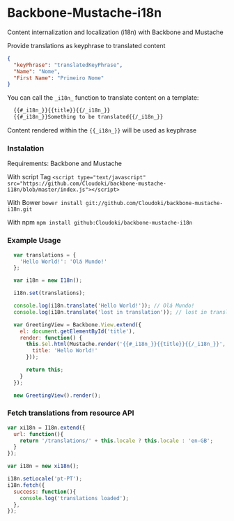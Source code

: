 # Backbone-Mustache-i18n

Content internalization and localization (i18n) with Backbone and Mustache

Provide translations as keyphrase to translated content

```json
{
  "keyPhrase": "translatedKeyPhrase",
  "Name": "Nome",
  "First Name": "Primeiro Nome"
}
```

You can call the `_i18n_` function to translate content on a template:

```html
  {{#_i18n_}}{{title}}{{/_i18n_}}
  {{#_i18n_}}Something to be translated{{/_i18n_}}
```

Content rendered within the `{{_i18n_}}` will be used as keyphrase

### Instalation

Requirements: Backbone and Mustache

With script Tag `<script type="text/javascript" src="https://github.com/Cloudoki/backbone-mustache-i18n/blob/master/index.js"></script>`

With Bower `bower install git://github.com/Cloudoki/backbone-mustache-i18n.git`

With npm `npm install github:Cloudoki/backbone-mustache-i18n`

### Example Usage

```javascript
  var translations = {
    'Hello World!': 'Olá Mundo!'
  };

  var i18n = new I18n();

  i18n.set(translations);

  console.log(i18n.translate('Hello World!')); // Olá Mundo!
  console.log(i18n.translate('lost in translation')); // lost in translation

  var GreetingView = Backbone.View.extend({
    el: document.getElementById('title'),
    render: function() {
      this.$el.html(Mustache.render('{{#_i18n_}}{{title}}{{/_i18n_}}', {
        title: 'Hello World!'
      }));

      return this;
    }
  });

  new GreetingView().render();
```

### Fetch translations from resource API

```javascript
var xi18n = I18n.extend({
  url: function(){
    return '/translations/' + this.locale ? this.locale : 'en-GB';
  }
});

var i18n = new xi18n();

i18n.setLocale('pt-PT');
i18n.fetch({
  success: function(){
    console.log('translations loaded');  
  },
});
```
